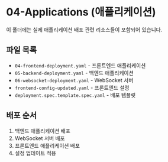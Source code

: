 # 04-Applications (애플리케이션)

이 폴더에는 실제 애플리케이션 배포 관련 리소스들이 포함되어 있습니다.

## 파일 목록

- `04-frontend-deployment.yaml` - 프론트엔드 애플리케이션
- `05-backend-deployment.yaml` - 백엔드 애플리케이션
- `06-websocket-deployment.yaml` - WebSocket 서버
- `frontend-config-updated.yaml` - 프론트엔드 설정
- `deployment.spec.template.spec.yaml` - 배포 템플릿

## 배포 순서

1. 백엔드 애플리케이션 배포
2. WebSocket 서버 배포
3. 프론트엔드 애플리케이션 배포
4. 설정 업데이트 적용
